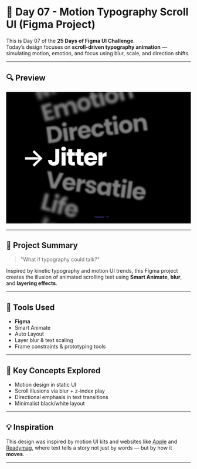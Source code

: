 # 🎨 Day 07 - Motion Typography Scroll UI (Figma Project)

This is Day 07 of the **25 Days of Figma UI Challenge**.  
Today’s design focuses on **scroll-driven typography animation** — simulating motion, emotion, and focus using blur, scale, and direction shifts.

---

## 🔍 Preview
![preview](preview.png)

---

## 📌 Project Summary

> "What if typography could talk?"

Inspired by kinetic typography and motion UI trends, this Figma project creates the illusion of animated scrolling text using **Smart Animate**, **blur**, and **layering effects**.

---

## 🔧 Tools Used

- **Figma**
- Smart Animate
- Auto Layout
- Layer blur & text scaling
- Frame constraints & prototyping tools

---

## 🧠 Key Concepts Explored

- Motion design in static UI
- Scroll illusions via blur + z-index play
- Directional emphasis in text transitions
- Minimalist black/white layout

---

## 💡 Inspiration

This design was inspired by motion UI kits and websites like [Apple](https://apple.com) and [Readymag](https://readymag.com), where text tells a story not just by words — but by how it **moves**.

---